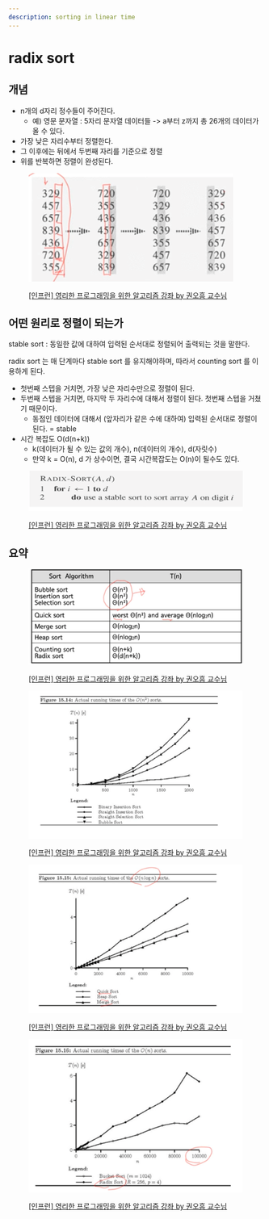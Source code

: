 ```yaml
---
description: sorting in linear time
---
```


# radix sort

## 개념&#x20;

* n개의 d자리 정수들이 주어진다.
  * 예) 영문 문자열 : 5자리 문자열 데이터들 -> a부터 z까지 총 26개의 데이터가 올 수 있다. &#x20;
* 가장 낮은 자리수부터 정렬한다.&#x20;
* 그 이후에는 뒤에서 두번째 자리를 기준으로 정렬&#x20;
* 위를 반복하면 정렬이 완성된다.  &#x20;

<figure><img src="../../../.gitbook/assets/image (19) (2).png" alt=""><figcaption><p><a href="https://www.inflearn.com/course/%EC%95%8C%EA%B3%A0%EB%A6%AC%EC%A6%98-%EA%B0%95%EC%A2%8C">[인프런] 영리한 프로그래밍을 위한 알고리즘 강좌 by 권오흠 교수님</a></p></figcaption></figure>

## 어떤 원리로 정렬이 되는가&#x20;

stable sort : 동일한 값에 대하여 입력된 순서대로 정렬되어 출력되는 것을 말한다. &#x20;

radix sort 는 매 단계마다 stable sort 를 유지해야하며, 따라서 counting sort 를 이용하게 된다.&#x20;

* 첫번째 스텝을 거치면, 가장 낮은 자리수만으로 정렬이 된다.&#x20;
* 두번째 스텝을 거치면, 마지막 두 자리수에 대해서 정렬이 된다. 첫번째 스텝을 거쳤기 때문이다.&#x20;
  * 동점인 데이터에 대해서 (앞자리가 같은 수에 대하여) 입력된 순서대로 정렬이 된다. = stable&#x20;
* 시간 복잡도 O(d(n+k))
  * k(데이터가 될 수 있는 값의 개수), n(데이터의 개수), d(자릿수)
  * 만약 k = O(n), d 가 상수이면, 결국 시간복잡도는 O(n)이 될수도 있다. &#x20;

<figure><img src="../../../.gitbook/assets/image (35).png" alt=""><figcaption><p><a href="https://www.inflearn.com/course/%EC%95%8C%EA%B3%A0%EB%A6%AC%EC%A6%98-%EA%B0%95%EC%A2%8C">[인프런] 영리한 프로그래밍을 위한 알고리즘 강좌 by 권오흠 교수님</a></p></figcaption></figure>



## 요약&#x20;

<figure><img src="../../../.gitbook/assets/image (20) (3).png" alt=""><figcaption><p><a href="https://www.inflearn.com/course/%EC%95%8C%EA%B3%A0%EB%A6%AC%EC%A6%98-%EA%B0%95%EC%A2%8C">[인프런] 영리한 프로그래밍을 위한 알고리즘 강좌 by 권오흠 교수님</a></p></figcaption></figure>

<figure><img src="../../../.gitbook/assets/image (37).png" alt=""><figcaption><p><a href="https://www.inflearn.com/course/%EC%95%8C%EA%B3%A0%EB%A6%AC%EC%A6%98-%EA%B0%95%EC%A2%8C">[인프런] 영리한 프로그래밍을 위한 알고리즘 강좌 by 권오흠 교수님</a></p></figcaption></figure>

<figure><img src="../../../.gitbook/assets/image (5) (2) (2).png" alt=""><figcaption><p><a href="https://www.inflearn.com/course/%EC%95%8C%EA%B3%A0%EB%A6%AC%EC%A6%98-%EA%B0%95%EC%A2%8C">[인프런] 영리한 프로그래밍을 위한 알고리즘 강좌 by 권오흠 교수님</a></p></figcaption></figure>

<figure><img src="../../../.gitbook/assets/image (33).png" alt=""><figcaption><p><a href="https://www.inflearn.com/course/%EC%95%8C%EA%B3%A0%EB%A6%AC%EC%A6%98-%EA%B0%95%EC%A2%8C">[인프런] 영리한 프로그래밍을 위한 알고리즘 강좌 by 권오흠 교수님</a></p></figcaption></figure>
